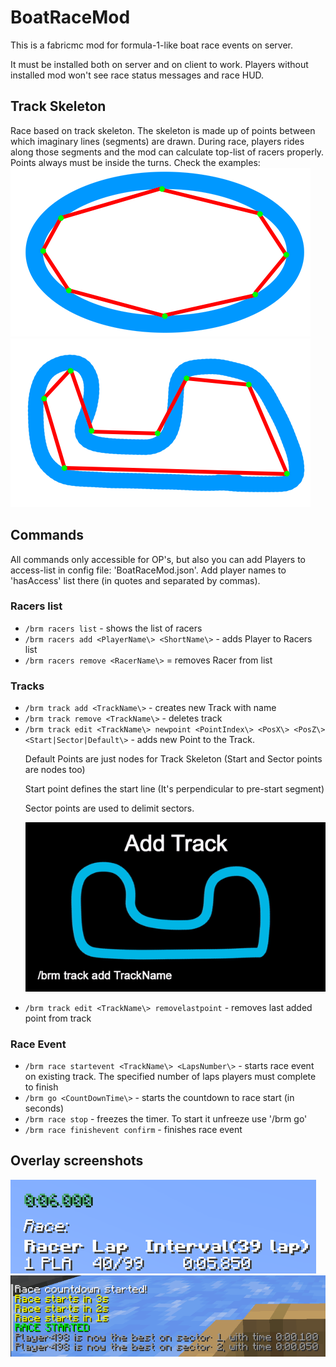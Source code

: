 # BoatRaceMod
This is a fabricmc mod for formula-1-like boat race events on server.<p>
It must be installed both on server and on client to work. Players without installed mod won't see race status messages and race HUD.

## Track Skeleton
Race based on track skeleton. The skeleton is made up of points between which imaginary lines (segments) are drawn. During race, players rides along those segments and the mod can calculate top-list of racers properly.
Points always must be inside the turns. Check the examples:
![Ex1](gallery/example1.png) ![Ex2](gallery/example2.png)
## Commands
All commands only accessible for OP's, but also you can add Players to access-list in config file: 'BoatRaceMod.json'. Add player names to 'hasAccess' list there (in quotes and separated by commas).
### Racers list
- `/brm racers list` - shows the list of racers
- `/brm racers add <PlayerName\> <ShortName\>` - adds Player to Racers list
- `/brm racers remove <RacerName\>` = removes Racer from list
### Tracks
- `/brm track add <TrackName\>` - creates new Track with name
- `/brm track remove <TrackName\>` - deletes track
- `/brm track edit <TrackName\> newpoint <PointIndex\> <PosX\> <PosZ\> <Start|Sector|Default\>` - adds new Point to the Track. <p>
Default Points are just nodes for Track Skeleton (Start and Sector points are nodes too) <p>
Start point defines the start line (It's perpendicular to pre-start segment) <p>
Sector points are used to delimit sectors. <p>
  ![Demo](gallery/track_adding.gif)
- `/brm track edit <TrackName\> removelastpoint` - removes last added point from track
### Race Event
- `/brm race startevent <TrackName\> <LapsNumber\>` - starts race event on existing track. The specified number of laps players must complete to finish
- `/brm go <CountDownTime\>` - starts the countdown to race start (in seconds)
- `/brm race stop` - freezes the timer. To start it unfreeze use '/brm go'
- `/brm race finishevent confirm` - finishes race event
## Overlay screenshots
![g1](gallery/g1.png)
![g2](gallery/g2.png)